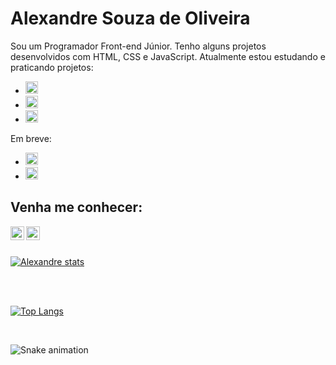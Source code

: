   <h1>Alexandre Souza de Oliveira</h1>

  Sou um Programador Front-end Júnior. Tenho alguns projetos desenvolvidos com HTML, CSS e JavaScript. Atualmente estou estudando e praticando projetos:
  <br>
  - <img src="https://img.shields.io/badge/HTML5-E34F26?style=for-the-badge&logo=html5&logoColor=white" height=20px />
  - <img src="https://img.shields.io/badge/CSS3-1572B6?style=for-the-badge&logo=css3&logoColor=white" height=20px />
  - <img src="https://img.shields.io/badge/JavaScript-F7DF1E?style=for-the-badge&logo=javascript&logoColor=black" height=20px />
  
   Em breve:
   <br>
  - <img src="https://img.shields.io/badge/React-20232A?style=for-the-badge&logo=react&logoColor=61DAFB" height=20px />
  - <img src ="https://img.shields.io/badge/Node.js-43853D?style=for-the-badge&logo=node.js&logoColor=white" height=20px />
  

  <h2>Venha me conhecer:</h2>

  <p>
  <a href="https://www.instagram.com/alixandre.souza/" target="_blank">
  <img align="left" alt="icone do instagram uma camera dentro de um quadrado" width="22px" src="https://cdn.jsdelivr.net/npm/simple-icons@v3/icons/instagram.svg"         target="_blank" />
  </a>
  
  <a href="https://www.linkedin.com/in/alexandre-souza-de-oliveira-56b2b2226/">
  <img align="left" alt="LinkedIn" width="22px" src="https://cdn.jsdelivr.net/npm/simple-icons@v3/icons/linkedin.svg" />
  </a>
  </p>
  
  <br>
  <br>
  
  [![Alexandre stats](https://github-readme-stats.vercel.app/api?username=alexandre990)](https://github.com/anuraghazra/github-readme-stats)
  
  <br>
  <br>
  
  [![Top Langs](https://github-readme-stats.vercel.app/api/top-langs/?username=alexandre990)](https://github.com/anuraghazra/github-readme-stats)
  
  <br>
  
  ![Snake animation](https://github.com/alexandre990/alexandre990/blob/output/github-contribution-grid-snake.svg)

